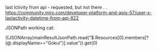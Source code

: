 
last lctivity from api - requested, but not there . .
https://community.miro.com/developer-platform-and-apis-57/user-s-lastactivity-datetime-from-api-822

JSONPath working cat:

((JSONArray)mainResultJsonPath.read("$.Resources[0].members[?(@.displayName==\"Gokul\")].value")).get(0)


